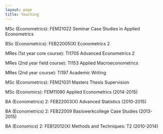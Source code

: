 ```yaml
---
layout: page
title: Teaching
---
```


MSc (Econometrics): FEM21022 Seminar Case Studies in Applied Econometrics

BSc (Econometrics): FEB22005(X) Econometrics 2

MRes (1st year core course): TI1705 Advanced Econometrics 2

MRes (2nd year field course): TI153 Applied Macroeconometrics

MRes (2nd year course): TI197 Academic Writing

MSc (Econometrics): FEM21031 Masters Thesis Supervision

MSc (Economics): FEM11090 Applied Econometrics (2014-2015)

BA (Econometrics) 2: FEB22003(X) Advanced Statistics (2010-2015)

BA (Econometrics) 2: FEB22009 Basiswerkcollege Case Studies (2013-2015)

BA (Economics) 2: FEB12012(X) Methods and Techniques: T2 (2010-2014)
